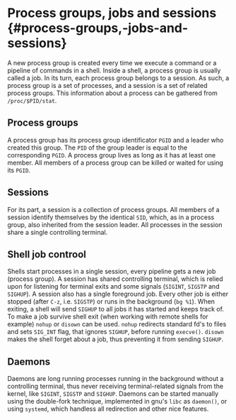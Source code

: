 # Process groups, jobs and sessions {#process-groups,-jobs-and-sessions}

A new process group is created every time we execute a command or a
pipeline of commands in a shell. Inside a shell, a process group is
usually called a job. In its turn, each process group belongs to a
session. As such, a process group is a set of processes, and a session
is a set of related process groups. This information about a process can
be gathered from `/proc/$PID/stat`.

## Process groups

A process group has its process group identificator `PGID` and a leader
who created this group. The `PID` of the group leader is equal to the
corresponding `PGID`. A process group lives as long as it has at least
one member. All members of a process group can be killed or waited for
using its `PGID`.

## Sessions

For its part, a session is a collection of process groups. All members
of a session identify themselves by the identical `SID`, which, as in a
process group, also inherited from the session leader. All processes in
the session share a single controlling terminal.

## Shell job controol

Shells start processes in a single session, every pipeline gets a new
job (process group). A session has shared controlling terminal, which is
relied upon for listening for terminal exits and some signals (`SIGINT`,
`SIGSTP` and `SIGHUP`). A session also has a single foreground job.
Every other job is either stopped (after `C-z`, i.e. `SIGSTP`) or runs
in the background (`bg %1`). When exiting, a shell will send `SIGHUP` to
all jobs it has started and keeps track of. To make a job survive shell
exit (when working with remote shells for example) `nohup` or `disown`
can be used. `nohup` redirects standard fd\'s to files and sets
`SIG_INT` flag, that ignores `SIGHUP`, before running `execve()`.
`disown` makes the shell forget about a job, thus preventing it from
sending `SIGHUP`.

## Daemons

Daemons are long running processes running in the background without a
controlling terminal, thus never receiving terminal-related signals from
the kernel, like `SIGINT`, `SIGSTP` and `SIGHUP`. Daemons can be started
manually using the double-fork technique, implemented in gnu\'s `libc`
as `daemon()`, or using `systemd`, which handless all redirection and
other nice features.

